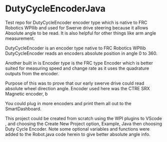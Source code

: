 # DutyCycleEncoderJava

Test repo for DutyCycleEncoder encoder type which is native to FRC Robotics WPIlib and used for Swerve drive steering because it allows Absolute angle to be read.  It is also helpful for other things like arm angle measurement.


DutyCycleEncoder is an encoder type native to FRC Robotics WPIlib
DutyCycleEncoder reads an encoders absolute position in angle 0 to 360.

Another built in is Encoder type is the FRC type Encoder which is better suited 
for measuring speed and change rate as it uses the quadrature outputs from the encoder.


Purpose of this was to prove that our early swerve drive could read absolute wheel direction angle.
Encoder used here was the CTRE SRX Magnetic encoder, b

You could plug in more encoders and print them all out to the SmartDashboard.

This project could be created from scratch using the WPI plugins to VScode , and choosing the Create New Project option, Example, Java then choosing Duty Cycle Encoder. Note some optional variables and functions were added to the Robot.java code herein to give better absolute angle info.




